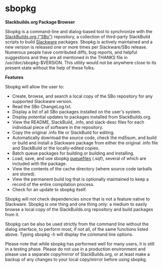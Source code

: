 # sbopkg
**Slackbuilds.org Package Browser**

Sbopkg is a command-line and dialog-based tool to synchronize with the [SlackBuilds.org ("SBo")](https://www.slackbuilds.org/) repository, a 
collection of third-party SlackBuild scripts to build [Slackware](http://www.slackware.com/) packages. Sbopkg is actively maintained and a new version is released one or more times per Slackware/SBo release. Numerous people have contributed diffs, bug reports, and helpful suggestions and they are all mentioned in the THANKS file in /usr/doc/sbopkg-$VERSION. This utility would not be anywhere close to its present state without the help of these folks.

**Features**

Sbopkg will allow the user to:

* Create, browse, and search a local copy of the SBo repository for any supported Slackware version.
* Read the SBo ChangeLog.txt.
* Display a list of all SBo packages installed on the user's system.
* Display potential updates to packages installed from SlackBuilds.org.
* View the README, SlackBuild, .info, and slack-desc files for each individual piece of software in the repository.
* Copy the original .info file or SlackBuild for editing.
* Automatically download the source code, check the md5sum, and build or build and install a Slackware package from either the original .info file and SlackBuild or the locally-edited copies.
* Batch queue packages for building or building and installing.
* Load, save, and use sbopkg [queuefiles](https://github.com/sbopkg/sbopkg/wiki/Queuefiles) (.sqf), several of which are included with the package.
* View the contents of the cache directory (where source code tarballs are stored).
* View the permanent build log that is optionally maintained to keep a record of the entire compilation process.
* Check for an update to sbopkg itself.

Sbopkg will not check dependencies since that is not a feature native to Slackware. Sbopkg is one thing and one thing only: a medium to easily browse a local copy of the SlackBuilds.org repository and build packages from it.

Sbopkg can be also be used strictly from the command line without the dialog interface, to perform most, if not all, of the same functions listed above. Typing sbopkg -h will display the command line options.

Please note that while sbopkg has performed well for many users, it is still in a testing phase. Please do not use in a production environment and please use a separate copy/mirror of SlackBuilds.org, or at least make a backup of any changes to your local copy/mirror before using sbopkg.
